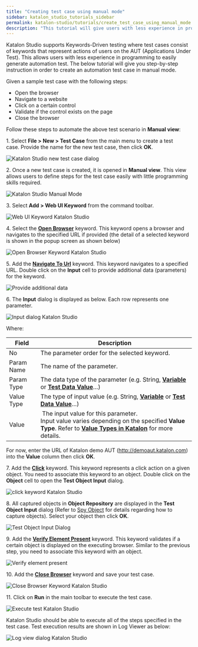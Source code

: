 ```yaml
---
title: "Creating test case using manual mode"
sidebar: katalon_studio_tutorials_sidebar
permalink: katalon-studio/tutorials/create_test_case_using_manual_mode.html
description: "This tutorial will give users with less experience in programming step-by-step instruction to create an automation test case in manual mode."
---
```

Katalon Studio supports Keywords-Driven testing where test cases consist of keywords that represent actions of users on the AUT (Applications Under Test). This allows users with less experience in programming to easily generate automation test. The below tutorial will give you step-by-step instruction in order to create an automation test case in manual mode.

Given a sample test case with the following steps:

*   Open the browser
*   Navigate to a website
*   Click on a certain control
*   Validate if the control exists on the page
*   Close the browser

Follow these steps to automate the above test scenario in **Manual view**:

1\. Select **File > New > Test Case** from the main menu to create a test case. Provide the name for the new test case, then click **OK**.

![Katalon Studio new test case dialog](../../images/katalon-studio/tutorials/create_test_case_using_manual_mode/1.-Katalon-manual-mode.png)

2. Once a new test case is created, it is opened in **Manual view**. This view allows users to define steps for the test case easily with little programming skills required.

![Katalon Studio Manual Mode](../../images/katalon-studio/tutorials/create_test_case_using_manual_mode/2.-Katalon-manual-view.png)

3. Select **Add > Web UI Keyword** from the command toolbar.

![Web UI Keyword Katalon Studio](../../images/katalon-studio/tutorials/create_test_case_using_manual_mode/3.-Katalon-Web-UI-keyword.png)

4\. Select the [**Open Browser**](/display/KD/%5BWebUI%5D+Open+Browser) keyword. This keyword opens a browser and navigates to the specified URL if provided (the detail of a selected keyword is shown in the popup screen as shown below)

![Open Browser Keyword Katalon Studio](../../images/katalon-studio/tutorials/create_test_case_using_manual_mode/4.-Katalon-Open-Brower.png)

5\. Add the [**Navigate To Url**](/display/KD/%5BWebUI%5D+Navigate+to+Url) keyword. This keyword navigates to a specified URL. Double click on the **Input** cell to provide additional data (parameters) for the keyword.

![Provide additional data](../../images/katalon-studio/tutorials/create_test_case_using_manual_mode/5.-Katalon-nagivate-to-url.png)

6\. The **Input** dialog is displayed as below. Each row represents one parameter.

![Input dialog Katalon Studio](../../images/katalon-studio/tutorials/create_test_case_using_manual_mode/6.-Katalon-Input-Dialog.png)

Where:

<table><thead><tr><th>Field</th> <th>Description</th> </tr></thead><tbody><tr><td>No</td> <td>The parameter order for the selected keyword.</td> </tr><tr><td>Param Name</td> <td>The name of the parameter.</td> </tr><tr><td>Param Type</td> <td>The data type of the parameter (e.g. String,<strong> <a href="/display/KD/Variable+Types">Variable</a></strong> or <strong><a href="/display/KD/Manage+Test+Data">Test Data Value</a></strong>…)</td> </tr><tr><td>Value Type</td> <td>The type of input value (e.g. String,<strong> <a href="/display/KD/Variable+Types">Variable</a></strong> or <strong><a href="/display/KD/Manage+Test+Data">Test Data Value</a></strong>…)</td> </tr><tr><td>Value</td> <td>&nbsp;The input value for this parameter.<br>Input value varies depending on the specified <strong>Value Type</strong>. Refer to <strong><a href="/display/KD/Value+Types">Value Types in Katalon</a></strong> for more details.</td></tr></tbody></table>

For now, enter the URL of Katalon demo AUT (http://demoaut.katalon.com) into the **Value** column then click **OK**.

7\. Add the [**Click**](/display/KD/%5BWebUI%5D+Click) keyword. This keyword represents a click action on a given object. You need to associate this keyword to an object. Double click on the **Object** cell to open the **Test Object Input** dialog.

![click keyword Katalon Studio](../../images/katalon-studio/tutorials/create_test_case_using_manual_mode/7.-Katalon-click-keywords.png)

8\. All captured objects in **Object Repository** are displayed in the **Test Object Input** dialog (Refer to [Spy Object](/display/KD/Spy+Object) for details regarding how to capture objects). Select your object then click **OK**.

![Test Object Input Dialog](../../images/katalon-studio/tutorials/create_test_case_using_manual_mode/8.-Katalon-Object-Repository1.png)

9\. Add the [**Verify Element Present**](/display/KD/%5BWebUI%5D+Verify+Element+Present) keyword. This keyword validates if a certain object is displayed on the executing browser. Similar to the previous step, you need to associate this keyword with an object.

![Verify element present](../../images/katalon-studio/tutorials/create_test_case_using_manual_mode/9.-Katalon-Verify-Element.png)

10\. Add the [**Close Browser**](/display/KD/%5BWebUI%5D+Close+Browser) keyword and save your test case.

![Close Browser Keyword Katalon Studio](../../images/katalon-studio/tutorials/create_test_case_using_manual_mode/10.-Katalon-Close-browser.png)

11\. Click on **Run** in the main toolbar to execute the test case.

![Execute test Katalon Studio](../../images/katalon-studio/tutorials/create_test_case_using_manual_mode/11.-Katalon-Run.png)

Katalon Studio should be able to execute all of the steps specified in the test case. Test execution results are shown in Log Viewer as below:

![Log view dialog Katalon Studio](../../images/katalon-studio/tutorials/create_test_case_using_manual_mode/12.-Katalon-Log-viewer-300x113.png)